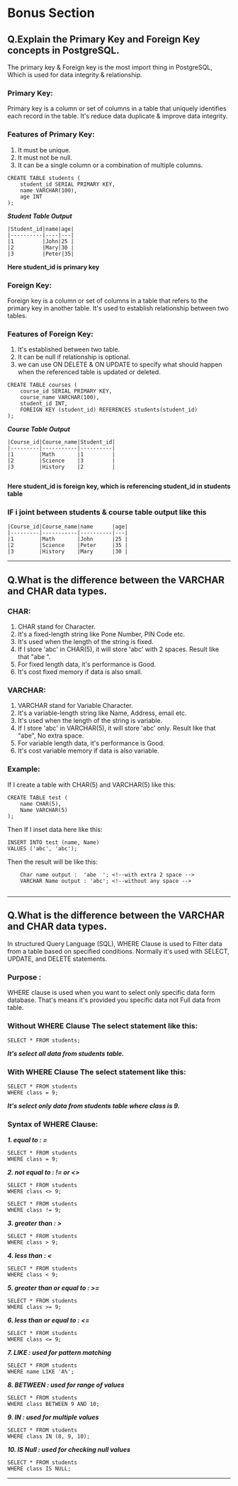 # Bonus Section

## Q.Explain the Primary Key and Foreign Key concepts in PostgreSQL.

The primary key & Foreign key is the most import thing in  PostgreSQL, Which is used for data integrity & relationship. 

### Primary Key:  

Primary key is a column or set of columns in a table that uniquely identifies each record in the table.  It's reduce data duplicate & improve data integrity.

### Features of Primary Key:
1. It must be unique.
2. It must not be null.
3. It can be a single column or a combination of multiple columns.

```
CREATE TABLE students (
    student_id SERIAL PRIMARY KEY,
    name VARCHAR(100),
    age INT
);
```
***Student Table Output***
```
|Student_id|name|age|
|----------|----|---|
|1         |John|25 |
|2         |Mary|30 |
|3         |Peter|35|

```
**Here student_id is primary key**

### Foreign Key: 
Foreign key is a column or set of columns in a table that refers to the primary key  in another table.  It's used to establish relationship between two tables.


### Features of Foreign Key:
1. It's established between two table.
2. It can be null if relationship is optional.
3. we can use ON DELETE & ON UPDATE to specify what should happen when the referenced table is updated or deleted.

```
CREATE TABLE courses (
    course_id SERIAL PRIMARY KEY,
    course_name VARCHAR(100),
    student_id INT,
    FOREIGN KEY (student_id) REFERENCES students(student_id)
);
```

***Course Table Output***
```
|Course_id|Course_name|Student_id|
|---------|-----------|----------|
|1        |Math       |1         |
|2        |Science    |3         |
|3        |History    |2         |


```
**Here student_id is foreign key, which is referencing student_id in students table**

### IF i joint between students & course table output like this

```
|Course_id|Course_name|name      |age|
|---------|-----------|----------|---|
|1        |Math       |John      |25 |
|2        |Science    |Peter     |35 |
|3        |History    |Mary      |30 |
```
---


## Q.What is the difference between the VARCHAR and CHAR data types.

### CHAR:
1. CHAR stand for Character.
2. It's a fixed-length string like Pone Number, PIN Code etc.
3. It's used when the length of the string is fixed.
4. If I store 'abc' in CHAR(5), it will store 'abc' with 2 spaces. Result like that "abe  ".
5. For fixed length data, it's performance is Good.
6. It's cost fixed memory if data is also small.

### VARCHAR:
1. VARCHAR stand for Variable Character.
2. It's a variable-length string like Name, Address, email etc.
3. It's used when the length of the string is variable.
4. If I store 'abc' in VARCHAR(5), it will store 'abc' only. Result like that "abe", No extra space.
5. For variable length data, it's performance is Good.
6. It's cost variable memory if data is also variable.


### Example:

If I create a table with CHAR(5) and VARCHAR(5) like this:
```
CREATE TABLE test (
    name CHAR(5),
    Name VARCHAR(5)
);
```
Then If I inset data here like this:
```
INSERT INTO test (name, Name)
VALUES ('abc', 'abc');
```
Then the result will be like this:
```
    Char name output :  'abe  '; <!--with extra 2 space -->
    VARCHAR Name output : 'abc'; <!--without any space -->
 
````

---


## Q.What is the difference between the VARCHAR and CHAR data types.

In structured Query Language (SQL), WHERE Clause is used to Filter data from a table based on specified conditions. Normally it's used with SELECT, UPDATE, and DELETE statements.

### Purpose :
WHERE clause is used when you want to select only specific data form database. That's means it's provided you specific data not Full data from table.

### Without WHERE Clause The select statement like this:

```
SELECT * FROM students;
```

***It's select all data from students table.***

### With WHERE Clause The select statement like this:
```
SELECT * FROM students
WHERE class = 9;
```
***It's select only data from students table where class is 9.***

### Syntax of WHERE Clause:
***1. equal to : =***
```
SELECT * FROM students
WHERE class = 9;
```
***2. not equal to : != or <>***
```
SELECT * FROM students
WHERE class <> 9;

SELECT * FROM students
WHERE class != 9;
```
***3. greater than : >***
```
SELECT * FROM students
WHERE class > 9;
```
***4. less than : <***
```
SELECT * FROM students
WHERE class < 9;
```
***5. greater than or equal to : >=***
```
SELECT * FROM students
WHERE class >= 9;
```
***6. less than or equal to : <=***
```
SELECT * FROM students
WHERE class <= 9;
```
***7. LIKE : used for pattern matching***
```
SELECT * FROM students
WHERE name LIKE 'A%';
```
***8. BETWEEN : used for range of values***
```
SELECT * FROM students
WHERE class BETWEEN 9 AND 10;
```
***9. IN : used for multiple values***
```
SELECT * FROM students
WHERE class IN (8, 9, 10);
```
***10. IS Null : used for checking null values***
```
SELECT * FROM students
WHERE class IS NULL;
```

---